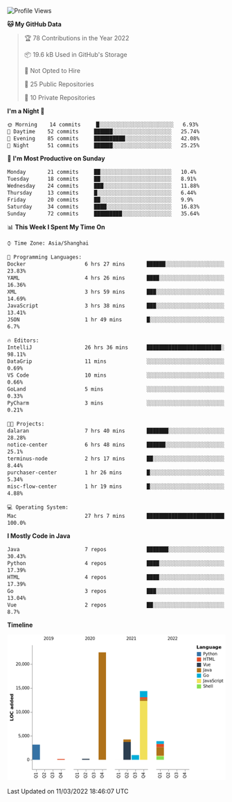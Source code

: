 <!--START_SECTION:waka-->
![Profile Views](http://img.shields.io/badge/Profile%20Views-0-blue)

**🐱 My GitHub Data** 

> 🏆 78 Contributions in the Year 2022
 > 
> 📦 19.6 kB Used in GitHub's Storage 
 > 
> 🚫 Not Opted to Hire
 > 
> 📜 25 Public Repositories 
 > 
> 🔑 10 Private Repositories  
 > 
**I'm a Night 🦉** 

```text
🌞 Morning    14 commits     █░░░░░░░░░░░░░░░░░░░░░░░░   6.93% 
🌆 Daytime    52 commits     ██████░░░░░░░░░░░░░░░░░░░   25.74% 
🌃 Evening    85 commits     ██████████░░░░░░░░░░░░░░░   42.08% 
🌙 Night      51 commits     ██████░░░░░░░░░░░░░░░░░░░   25.25%

```
📅 **I'm Most Productive on Sunday** 

```text
Monday       21 commits     ██░░░░░░░░░░░░░░░░░░░░░░░   10.4% 
Tuesday      18 commits     ██░░░░░░░░░░░░░░░░░░░░░░░   8.91% 
Wednesday    24 commits     ███░░░░░░░░░░░░░░░░░░░░░░   11.88% 
Thursday     13 commits     █░░░░░░░░░░░░░░░░░░░░░░░░   6.44% 
Friday       20 commits     ██░░░░░░░░░░░░░░░░░░░░░░░   9.9% 
Saturday     34 commits     ████░░░░░░░░░░░░░░░░░░░░░   16.83% 
Sunday       72 commits     █████████░░░░░░░░░░░░░░░░   35.64%

```


📊 **This Week I Spent My Time On** 

```text
⌚︎ Time Zone: Asia/Shanghai

💬 Programming Languages: 
Docker                   6 hrs 27 mins       ██████░░░░░░░░░░░░░░░░░░░   23.83% 
YAML                     4 hrs 26 mins       ████░░░░░░░░░░░░░░░░░░░░░   16.36% 
XML                      3 hrs 59 mins       ███░░░░░░░░░░░░░░░░░░░░░░   14.69% 
JavaScript               3 hrs 38 mins       ███░░░░░░░░░░░░░░░░░░░░░░   13.41% 
JSON                     1 hr 49 mins        █░░░░░░░░░░░░░░░░░░░░░░░░   6.7%

🔥 Editors: 
IntelliJ                 26 hrs 36 mins      ████████████████████████░   98.11% 
DataGrip                 11 mins             ░░░░░░░░░░░░░░░░░░░░░░░░░   0.69% 
VS Code                  10 mins             ░░░░░░░░░░░░░░░░░░░░░░░░░   0.66% 
GoLand                   5 mins              ░░░░░░░░░░░░░░░░░░░░░░░░░   0.33% 
PyCharm                  3 mins              ░░░░░░░░░░░░░░░░░░░░░░░░░   0.21%

🐱‍💻 Projects: 
dalaran                  7 hrs 40 mins       ███████░░░░░░░░░░░░░░░░░░   28.28% 
notice-center            6 hrs 48 mins       ██████░░░░░░░░░░░░░░░░░░░   25.1% 
terminus-node            2 hrs 17 mins       ██░░░░░░░░░░░░░░░░░░░░░░░   8.44% 
purchaser-center         1 hr 26 mins        █░░░░░░░░░░░░░░░░░░░░░░░░   5.34% 
misc-flow-center         1 hr 19 mins        █░░░░░░░░░░░░░░░░░░░░░░░░   4.88%

💻 Operating System: 
Mac                      27 hrs 7 mins       █████████████████████████   100.0%

```

**I Mostly Code in Java** 

```text
Java                     7 repos             ███████░░░░░░░░░░░░░░░░░░   30.43% 
Python                   4 repos             ████░░░░░░░░░░░░░░░░░░░░░   17.39% 
HTML                     4 repos             ████░░░░░░░░░░░░░░░░░░░░░   17.39% 
Go                       3 repos             ███░░░░░░░░░░░░░░░░░░░░░░   13.04% 
Vue                      2 repos             ██░░░░░░░░░░░░░░░░░░░░░░░   8.7%

```


**Timeline**

![Chart not found](https://raw.githubusercontent.com/youtiaoguagua/youtiaoguagua/master/charts/bar_graph.png) 


 Last Updated on 11/03/2022 18:46:07 UTC
<!--END_SECTION:waka-->